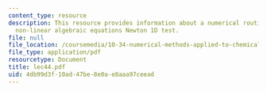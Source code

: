 ```yaml
---
content_type: resource
description: This resource provides information about a numerical routines for solving
  non-linear algebraic equations Newton 1D test.
file: null
file_location: /coursemedia/10-34-numerical-methods-applied-to-chemical-engineering-fall-2005/4db99d3f10ad47be8e0ae8aaa97ceead_lec44.pdf
file_type: application/pdf
resourcetype: Document
title: lec44.pdf
uid: 4db99d3f-10ad-47be-8e0a-e8aaa97ceead
---
```


